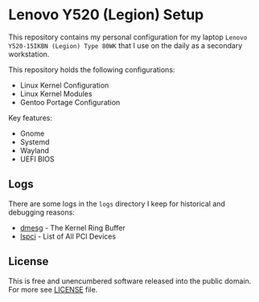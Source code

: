 # Lenovo Y520 (Legion) Setup

This repository contains my personal configuration for my laptop
`Lenovo Y520-15IKBN (Legion) Type 80WK` that I use on the daily as
a secondary workstation.

This repository holds the following configurations:

- Linux Kernel Configuration
- Linux Kernel Modules
- Gentoo Portage Configuration

Key features:

- Gnome
- Systemd
- Wayland
- UEFI BIOS

## Logs

There are some logs in the `logs` directory I keep for historical and debugging
reasons:

- [dmesg](./logs/dmesg) - The Kernel Ring Buffer
- [lspci](./logs/lspci) - List of All PCI Devices

## License

This is free and unencumbered software released into the public domain.
For more see [LICENSE](./LICENSE) file.
